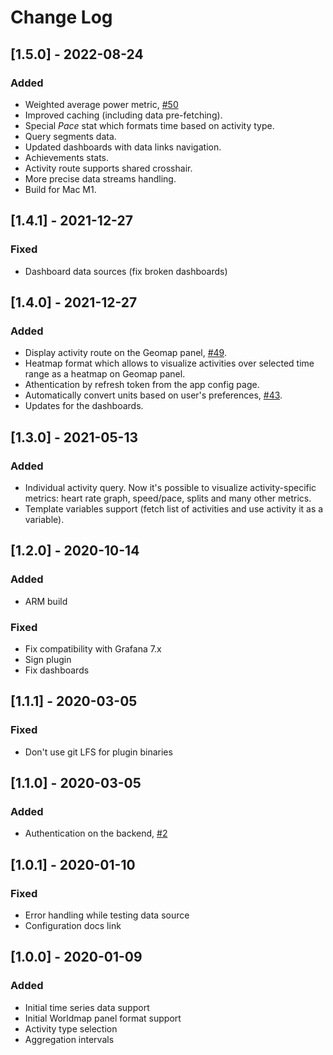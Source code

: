 # Change Log

## [1.5.0] - 2022-08-24

### Added

- Weighted average power metric, [#50](https://github.com/grafana/strava-datasource/issues/50)
- Improved caching (including data pre-fetching).
- Special _Pace_ stat which formats time based on activity type.
- Query segments data.
- Updated dashboards with data links navigation.
- Achievements stats.
- Activity route supports shared crosshair.
- More precise data streams handling.
- Build for Mac M1.

## [1.4.1] - 2021-12-27

### Fixed

- Dashboard data sources (fix broken dashboards)

## [1.4.0] - 2021-12-27

### Added

- Display activity route on the Geomap panel, [#49](https://github.com/grafana/strava-datasource/issues/49).
- Heatmap format which allows to visualize activities over selected time range as a heatmap on Geomap panel.
- Athentication by refresh token from the app config page.
- Automatically convert units based on user's preferences, [#43](https://github.com/grafana/strava-datasource/issues/43).
- Updates for the dashboards.

## [1.3.0] - 2021-05-13

### Added

- Individual activity query. Now it's possible to visualize activity-specific metrics: heart rate graph, speed/pace, splits and many other metrics.
- Template variables support (fetch list of activities and use activity it as a variable).

## [1.2.0] - 2020-10-14

### Added

- ARM build

### Fixed

- Fix compatibility with Grafana 7.x
- Sign plugin
- Fix dashboards

## [1.1.1] - 2020-03-05

### Fixed

- Don't use git LFS for plugin binaries

## [1.1.0] - 2020-03-05

### Added

- Authentication on the backend, [#2](https://github.com/grafana/strava-datasource/issues/2)

## [1.0.1] - 2020-01-10

### Fixed

- Error handling while testing data source
- Configuration docs link

## [1.0.0] - 2020-01-09

### Added

- Initial time series data support
- Initial Worldmap panel format support
- Activity type selection
- Aggregation intervals
